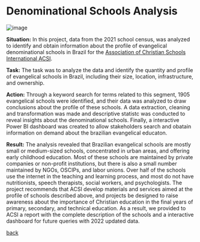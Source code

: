 # Denominational Schools Analysis
![image](https://user-images.githubusercontent.com/114688989/232519389-eddfc255-5b75-413e-b1c4-f7b3d258f16d.png)
 
**Situation:** In this project, data from the 2021 school census, was analyzed to identify and obtain information about the profile of evangelical denominational schools in Brazil for the [Association of Christian Schools International ACSI](https://www.acsi.org/).

**Task:** The task was to analyze the data and identify the quantity and profile of evangelical schools in Brazil, including their size, location, infrastructure, and ownership.

**Action:** Through a keyword search for terms related to this segment, 1905 evangelical schools were identified, and their data was analyzed to draw conclusions about the profile of these schools. A data extraction, cleaning and transformation was made and descriptive statistc was conducted to reveal insights about the denominational schools. Finally, a interactive Power BI dashboard was created to allow stakeholders search and obatain information on demand about the brazilian evangelical educaton.

**Result:** The analysis revealed that Brazilian evangelical schools are mostly small or medium-sized schools, concentrated in urban areas, and offering early childhood education. 
Most of these schools are maintained by private companies or non-profit institutions, but there is also a small number maintained by NGOs, OSCIPs, and labor unions. 
Over half of the schools use the internet in the teaching and learning process, and most do not have nutritionists, speech therapists, social workers, and psychologists. 
The project recommends that ACSI develop materials and services aimed at the profile of schools described above, and projects be designed to raise awareness about the importance of Christian education in the final years of primary, secondary, and technical education. As a result, we provided to ACSI a report with the complete description of the schools and a interactive dashboard for future queries with 2022 updated data.

[back](./)
